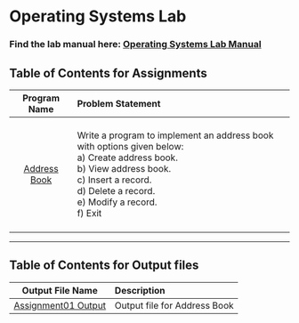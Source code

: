 # Operating Systems Lab

### Find the lab manual here: [Operating Systems Lab Manual](OSL.pdf)

## Table of Contents for Assignments

|                   Program Name                    | Problem Statement                                                                                                                                                                                                              |
| :-----------------------------------------------: | :----------------------------------------------------------------------------------------------------------------------------------------------------------------------------------------------------------------------------- |
| [Address Book](Assignment01%20-%20Address%20Book) | <br>Write a program to implement an address book with options given below: <br>a) Create address book. <br>b) View address book. <br>c) Insert a record. <br>d) Delete a record. <br>e) Modify a record. <br>f) Exit <br> <br> |

<hr>

## Table of Contents for Output files

|                          Output File Name                           | Description                  |
| :-----------------------------------------------------------------: | :--------------------------- |
| [Assignment01 Output](Assignment01%20-%20Address%20Book/output.txt) | Output file for Address Book |
